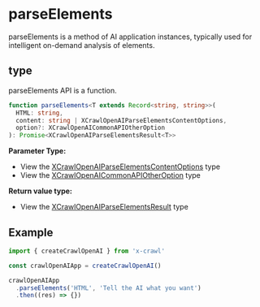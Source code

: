 # parseElements

parseElements is a method of AI application instances, typically used for intelligent on-demand analysis of elements.

## type

parseElements API is a function.

```ts
function parseElements<T extends Record<string, string>>(
  HTML: string,
  content: string | XCrawlOpenAIParseElementsContentOptions,
  option?: XCrawlOpenAICommonAPIOtherOption
): Promise<XCrawlOpenAIParseElementsResult<T>>
```

**Parameter Type:**

- View the [XCrawlOpenAIParseElementsContentOptions](/type/parse-elements#crawlopenaiparseelementscontentoptions) type
- View the [XCrawlOpenAICommonAPIOtherOption](/type/crawl-openai-other-config#crawlopenaicommonapiotheroption) type

**Return value type:**

- View the [XCrawlOpenAIParseElementsResult](/type/parse-elements#crawlopenaiparseelementsresult) type

## Example

```js
import { createCrawlOpenAI } from 'x-crawl'

const crawlOpenAIApp = createCrawlOpenAI()

crawlOpenAIApp
  .parseElements('HTML', 'Tell the AI what you want')
  .then((res) => {})
```
